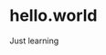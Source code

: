 # hello.world
Just learning
<html lang="es">

<head>
    <meta charset="UTF-8">
    <meta name="viewport" content="width=device-width, initial-scale=1.0">
    <meta http-equiv="X-UA-Compatible" content="ie=edge">
    <meta name="description" content="Otro sitio realizado con WordPress">
    <link rel="stylesheet" href="http://makerfly.work/work/wp-content/themes/makerwp/assets/css/main.css">
    <link rel="stylesheet" href="http://makerfly.work/work/wp-content/themes/makerwp/assets/css/main.css.map">
    <script type='text/javascript' src="http://makerfly.work/work/wp-content/themes/makerwp/node_modules/paper/dist/paper-full.js"></script>
    <script type='text/paperscript' src="http://makerfly.work/work/wp-content/themes/makerwp/app/cursorPath.js" canvas="myCanvas"></script>
    

